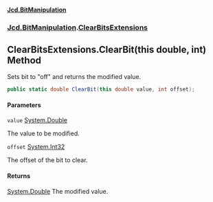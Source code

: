 #### [Jcd.BitManipulation](index.md 'index')
### [Jcd.BitManipulation](Jcd.BitManipulation.md 'Jcd.BitManipulation').[ClearBitsExtensions](Jcd.BitManipulation.ClearBitsExtensions.md 'Jcd.BitManipulation.ClearBitsExtensions')

## ClearBitsExtensions.ClearBit(this double, int) Method

Sets bit to "off" and returns the modified value.

```csharp
public static double ClearBit(this double value, int offset);
```
#### Parameters

<a name='Jcd.BitManipulation.ClearBitsExtensions.ClearBit(thisdouble,int).value'></a>

`value` [System.Double](https://docs.microsoft.com/en-us/dotnet/api/System.Double 'System.Double')

The value to be modified.

<a name='Jcd.BitManipulation.ClearBitsExtensions.ClearBit(thisdouble,int).offset'></a>

`offset` [System.Int32](https://docs.microsoft.com/en-us/dotnet/api/System.Int32 'System.Int32')

The offset of the bit to clear.

#### Returns
[System.Double](https://docs.microsoft.com/en-us/dotnet/api/System.Double 'System.Double')
The modified value.